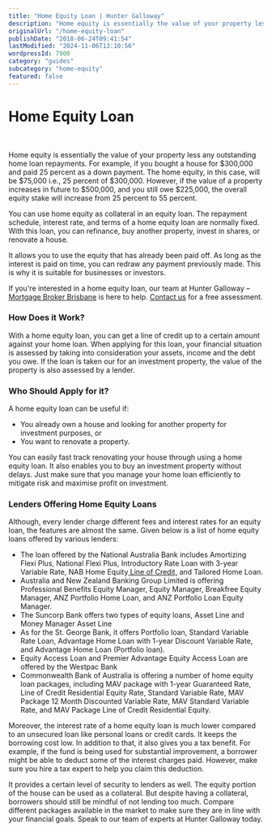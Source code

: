 ```yaml
---
title: "Home Equity Loan | Hunter Galloway"
description: "Home equity is essentially the value of your property less any outstanding home loan repayments. Read more about it here."
originalUrl: "/home-equity-loan"
publishDate: "2018-06-24T09:41:54"
lastModified: "2024-11-06T13:10:56"
wordpressId: 7900
category: "guides"
subcategory: "home-equity"
featured: false
---
```


<h1>Home Equity Loan</h1>

<p><script type="application/ld+json"> { "@context": "http://schema.org/", "@type": "Service", "serviceType": "Home Equity Loan", "provider": { "@type": "FinancialService", "name": "Hunter Galloway", "image": "https://www.huntergalloway.com.au/wp-content/uploads/2017/08/hunter-galloway-mortgage-brokers.png", "telephone": "1300 088 065", "priceRange": "Free Assessment", "address": { "@type": "PostalAddress", "streetAddress": "3A/70 Prospect Terrace", "addressLocality": "Kelvin Grove", "addressRegion": "Queensland", "postalCode": "QLD 4059" } }, "areaServed": { "@type": "State", "name": "Queensland" }, "aggregateRating": { "@type": "AggregateRating", "ratingValue": "5.0", "reviewCount": "89", "url": "https://www.huntergalloway.com.au/contact/" }, "url": "https://www.huntergalloway.com.au/home-equity-loan/" } </script><br /> <script type="application/ld+json"> { "@context": "http://schema.org", "@type": "FinancialService", "name": "Hunter Galloway", "url": "https://www.huntergalloway.com.au/", "logo": "https://www.huntergalloway.com.au/wp-content/uploads/2017/08/hunter-galloway-mortgage-brokers.png", "image": "https://www.huntergalloway.com.au/wp-content/uploads/2017/08/hunter-galloway-mortgage-brokers.png", "telephone": "1300 088 065", "priceRange": "Free Assessment", "address": { "@type": "PostalAddress", "streetAddress": "3A/70 Prospect Terrace", "addressLocality": "Kelvin Grove", "addressRegion": "Queensland", "postalCode": "QLD 4059" }, "hasMap": "https://www.google.com/maps/place/Mortgage+Broker+Brisbane+-+Hunter+Galloway/@-27.4509841,153.0104807,15z/data=!4m5!3m4!1s0x0:0xfddf27dad5e4a55f!8m2!3d-27.4509841!4d153.0104807", "geo": { "@type": "GeoCoordinates", "latitude": "-27.4509841", "longitude": "153.0104807" }, "aggregateRating": { "@type": "AggregateRating", "ratingValue": "5.0", "reviewCount": "89", "url": "https://www.huntergalloway.com.au/contact/" }, "openingHours": , "sameAs": } </script></p> <p>Home equity is essentially the value of your property less any outstanding home loan repayments. For example, if you bought a house for $300,000 and paid 25 percent as a down payment. The home equity, in this case, will be $75,000 i.e., 25 percent of $300,000. However, if the value of a property increases in future to $500,000, and you still owe $225,000, the overall equity stake will increase from 25 percent to 55 percent.</p> <p>You can use home equity as collateral in an equity loan. The repayment schedule, interest rate, and terms of a home equity loan are normally fixed. With this loan, you can refinance, buy another property, invest in shares, or renovate a house.</p> <p>It allows you to use the equity that has already been paid off. As long as the interest is paid on time, you can redraw any payment previously made. This is why it is suitable for businesses or investors.</p> <p>If you're interested in a home equity loan, our team at Hunter Galloway – <a href="https://www.huntergalloway.com.au/mortgage-broker-brisbane/">Mortgage Broker Brisbane</a> is here to help. <a href="https://www.huntergalloway.com.au/contact/">Contact us</a> for a free assessment.</p> <h3><strong>How Does it Work?</strong></h3> <p>With a home equity loan, you can get a line of credit up to a certain amount against your home loan. When applying for this loan, your financial situation is assessed by taking into consideration your assets, income and the debt you owe. If the loan is taken our for an investment property, the value of the property is also assessed by a lender.</p> <h3><strong>Who Should Apply for it?</strong></h3> <p>A home equity loan can be useful if:</p> <ul> <li>You already own a house and looking for another property for investment purposes, or</li> <li>You want to renovate a property.</li> </ul> <p>You can easily fast track renovating your house through using a home equity loan. It also enables you to buy an investment property without delays. Just make sure that you manage your home loan efficiently to mitigate risk and maximise profit on investment.</p> <h3><strong>Lenders Offering Home Equity Loans</strong></h3> <p>Although, every lender charge different fees and interest rates for an equity loan, the features are almost the same. Given below is a list of home equity loans offered by various lenders:</p> <ul> <li>The loan offered by the National Australia Bank includes Amortizing Flexi Plus, National Flexi Plus, Introductory Rate Loan with 3-year Variable Rate, NAB Home Equity<a href="https://www.huntergalloway.com.au/line-of-credit/"> Line of Credit,</a> and Tailored Home Loan.</li> <li>Australia and New Zealand Banking Group Limited is offering Professional Benefits Equity Manager, Equity Manager, Breakfree Equity Manager, ANZ Portfolio Home Loan, and ANZ Portfolio Loan Equity Manager.</li> <li>The Suncorp Bank offers two types of equity loans, Asset Line and Money Manager Asset Line</li> <li>As for the St. George Bank, it offers Portfolio loan, Standard Variable Rate Loan, Advantage Home Loan with 1-year Discount Variable Rate, and Advantage Home Loan (Portfolio loan).</li> <li>Equity Access Loan and Premier Advantage Equity Access Loan are offered by the Westpac Bank</li> <li>Commonwealth Bank of Australia is offering a number of home equity loan packages, including MAV package with 1-year Guaranteed Rate, Line of Credit Residential Equity Rate, Standard Variable Rate, MAV Package 12 Month Discounted Variable Rate, MAV Standard Variable Rate, and MAV Package Line of Credit Residential Equity.</li> </ul> <p>Moreover, the interest rate of a home equity loan is much lower compared to an unsecured loan like personal loans or credit cards. It keeps the borrowing cost low. In addition to that, it also gives you a tax benefit. For example, if the fund is being used for substantial improvement, a borrower might be able to deduct some of the interest charges paid. However, make sure you hire a tax expert to help you claim this deduction.</p> <p>It provides a certain level of security to lenders as well. The equity portion of the house can be used as a collateral. But despite having a collateral, borrowers should still be mindful of not lending too much. Compare different packages available in the market to make sure they are in line with your financial goals. Speak to our team of experts at Hunter Galloway today.</p>
